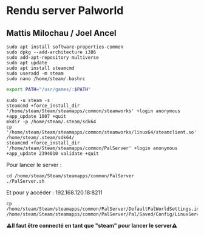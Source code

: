 # Rendu server Palworld

## Mattis Milochau / Joel Ancel
```
sudo apt install software-properties-common
sudo dpkg --add-architecture i386
sudo add-apt-repository multiverse
sudo apt update
sudo apt install steamcmd
sudo useradd -m steam
sudo nano /home/steam/.bashrc
```

```bash
export PATH="/usr/games/:$PATH"
```

```
sudo -u steam -s
steamcmd +force_install_dir '/home/steam/Steam/steamapps/common/steamworks' +login anonymous +app_update 1007 +quit
mkdir -p /home/steam/.steam/sdk64
cp '/home/steam/Steam/steamapps/common/steamworks/linux64/steamclient.so' /home/steam/.steam/sdk64/
steamcmd +force_install_dir '/home/steam/Steam/steamapps/common/PalServer' +login anonymous +app_update 2394010 validate +quit
```

Pour lancer le server : 
```
cd /home/steam/Steam/steamapps/common/PalServer
./PalServer.sh
```
Et pour y accéder : 192.168.120.18:8211

```
cp /home/steam/Steam/steamapps/common/PalServer/DefaultPalWorldSettings.ini /home/steam/Steam/steamapps/common/PalServer/Pal/Saved/Config/LinuxServer/PalWorldSettings.ini
```

⚠️**Il faut être connecté en tant que "steam" pour lancer le server**⚠️
